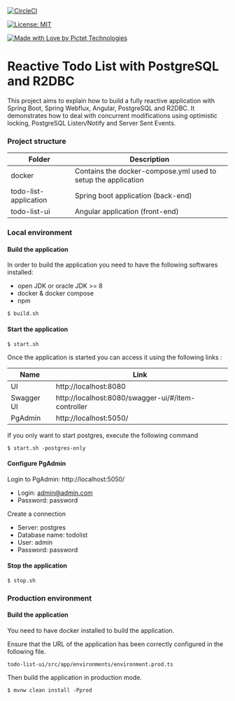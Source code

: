 [![CircleCI](https://circleci.com/gh/pictet-technologies-open-source/reactive-todo-list-r2dbc/tree/main.svg?style=shield&circle-token=fe1f6278e0274f19145214acdd9aa58853244494)](https://circleci.com/gh/pictet-technologies-open-source/reactive-todo-list-r2dbc)

[comment]: <> ([![CodeFactor]&#40;https://www.codefactor.io/repository/github/pictet-technologies-open-source/reactive-todo-list/badge?s=88d8b4d1338a9d7d41b62e825d1f2d1a61fe6ee4&#41;]&#40;https://www.codefactor.io/repository/github/pictet-technologies-open-source/reactive-todo-list&#41;)
[![License: MIT](https://img.shields.io/badge/License-MIT-yellow.svg)](https://opensource.org/licenses/MIT)

[![Made with Love by Pictet Technologies](https://img.shields.io/badge/Made%20with%20love%20by-Pictet%20Technologies-ff3434.svg)](https://pictet-technologies.com/)

# Reactive Todo List with PostgreSQL and R2DBC

This project aims to explain how to build a fully reactive application with Spring Boot, Spring Webflux, Angular, PostgreSQL and R2DBC.
It demonstrates how to deal with concurrent modifications using optimistic locking, PostgreSQL Listen/Notify and Server Sent Events.

### Project structure


Folder                    | Description                                                  
--------------------------|--------------------------------------------------------------
docker                    | Contains the docker-compose.yml used to setup the application 
todo-list-application     | Spring boot application (back-end) 
todo-list-ui              | Angular application (front-end)
 

### Local environment

#### Build the application

In order to build the application you need to have the following softwares installed:
- open JDK or oracle JDK >= 8
- docker & docker compose
- npm

```
$ build.sh
```

#### Start the application

```
$ start.sh
```

Once the application is started you can access it using the following links : 

Name                      | Link                                                  
--------------------------|--------------------------------------------------------------
UI                        | http://localhost:8080
Swagger UI                | http://localhost:8080/swagger-ui/#/item-controller
PgAdmin                   | http://localhost:5050/


If you only want to start postgres, execute the following command

```
$ start.sh -postgres-only
```

#### Configure PgAdmin

Login to PgAdmin: http://localhost:5050/

- Login: admin@admin.com
- Password: password

Create a connection

- Server: postgres
- Database name: todolist
- User: admin
- Password: password

#### Stop the application

```
$ stop.sh
```


### Production environment

#### Build the application

You need to have docker installed to build the application.

Ensure that the URL of the application has been correctly configured in the following file.

```
todo-list-ui/src/app/environments/environment.prod.ts
```

Then build the application in production mode.

```
$ mvnw clean install -Pprod
```
